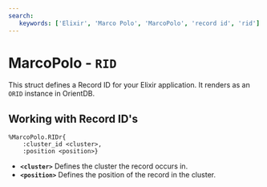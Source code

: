 ```yaml
---
search:
   keywords: ['Elixir', 'Marco Polo', 'MarcoPolo', 'record id', 'rid']
---
```


# MarcoPolo - `RID`

This struct defines a Record ID for your Elixir application.  It renders as an `ORID` instance in OrientDB.

## Working with Record ID's

```
%MarcoPolo.RIDr{
	:cluster_id <cluster>,
	:position <position>}
```

- **`<cluster>`** Defines the cluster the record occurs in.
- **`<position>`** Defines the position of the record in the cluster.
